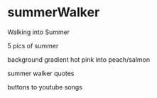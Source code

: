 # summerWalker


Walking into Summer 

5 pics of summer

background gradient hot pink into peach/salmon

summer walker quotes

buttons to youtube songs
